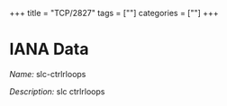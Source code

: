 +++
title = "TCP/2827"
tags = [""]
categories = [""]
+++

# IANA Data

_Name:_ slc-ctrlrloops

_Description:_ slc ctrlrloops

